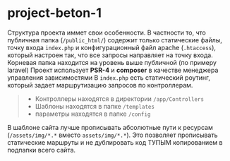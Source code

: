 # project-beton-1

Структура проекта иммет свои особенности. 
В частности то, что публичная папка (`/public_html/`) содержит только статические файлы, точку входа `index.php` и конфигурационный файл apache (`.htaccess`), который настроен так, что все запросы направляет на точку входа.
Корневая папка находится на уровень выше публичной (по примеру laravel)
Проект использует **PSR-4** и **composer** в качестве менеджера управления зависимостями
В `index.php` есть статический роутинг, который задает маршрутизацию запросов по контроллерам. 
>- Контроллеры находятся в директории `/app/Controllers`
>- Шаблоны находятся в папке `/templates`
>- параметры находятся в папке `/config`

В шаблоне сайта лучше прописывать абсолютные пути к ресурсам (`/assets/img/*.*` вместо `assets/img/*.*`). Это позволяет прописывать статические маршруты и не дублировать код ТУПЫМ копированием в подпапки всего сайта.
